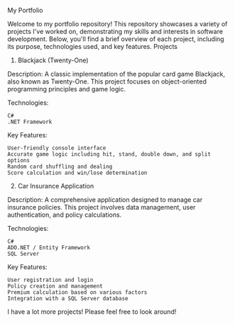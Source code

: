 My Portfolio

Welcome to my portfolio repository! This repository showcases a variety of projects I've worked on, demonstrating my skills and interests in software development. Below, you'll find a brief overview of each project, including its purpose, technologies used, and key features.
Projects
1. Blackjack (Twenty-One)

Description:
A classic implementation of the popular card game Blackjack, also known as Twenty-One. This project focuses on object-oriented programming principles and game logic.

Technologies:

    C#
    .NET Framework

Key Features:

    User-friendly console interface
    Accurate game logic including hit, stand, double down, and split options
    Random card shuffling and dealing
    Score calculation and win/lose determination

2. Car Insurance Application

Description:
A comprehensive application designed to manage car insurance policies. This project involves data management, user authentication, and policy calculations.

Technologies:

    C#
    ADO.NET / Entity Framework
    SQL Server

Key Features:

    User registration and login
    Policy creation and management
    Premium calculation based on various factors
    Integration with a SQL Server database

I have a lot more projects! Please feel free to look around!
